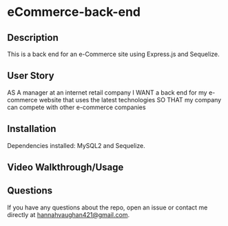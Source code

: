 # eCommerce-back-end

## Description
This is a back end for an e-Commerce site using Express.js and Sequelize.

## User Story
AS A manager at an internet retail company
I WANT a back end for my e-commerce website that uses the latest technologies
SO THAT my company can compete with other e-commerce companies

## Installation
Dependencies installed: MySQL2 and Sequelize.

## Video Walkthrough/Usage

## Questions
If you have any questions about the repo, open an issue or contact me directly at hannahvaughan421@gmail.com.